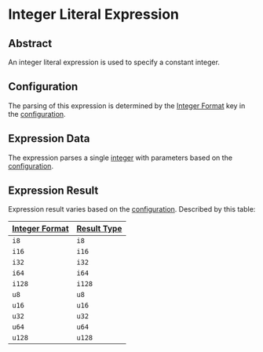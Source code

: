 # Integer Literal Expression

## Abstract

An integer literal expression is used to specify a constant integer.

## Configuration

The parsing of this expression is determined by the [Integer Format](/configuration/Integer%20Format.md) key in the [configuration](/configuration/Configuration.md#configuration-table).

## Expression Data

The expression parses a single [integer](/binary_types/Integer.md) with parameters based on the [configuration](#configuration).

## Expression Result

Expression result varies based on the [configuration](#configuration). Described by this table:

| [Integer Format](/configuration/Integer%20Format.md) | [Result Type](/datatypes/Datatype.md) |
| ---------------------------------------------------- | ------------------------------------- |
| `i8`                                                 | `i8`                                  |
| `i16`                                                | `i16`                                 |
| `i32`                                                | `i32`                                 |
| `i64`                                                | `i64`                                 |
| `i128`                                               | `i128`                                |
| `u8`                                                 | `u8`                                  |
| `u16`                                                | `u16`                                 |
| `u32`                                                | `u32`                                 |
| `u64`                                                | `u64`                                 |
| `u128`                                               | `u128`                                |


